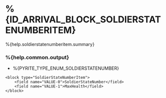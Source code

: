 # %{ID_ARRIVAL_BLOCK_SOLDIERSTATENUMBERITEM}

%{help.soldierstatenumberitem.summary}

### %{help.common.output}

-   %{PYRITE_TYPE_ENUM_SOLDIERSTATENUMBER}

```
<block type="SoldierStateNumberItem">
    <field name="VALUE-0">SoldierStateNumber</field>
    <field name="VALUE-1">MaxHealth</field>
</block>
```
